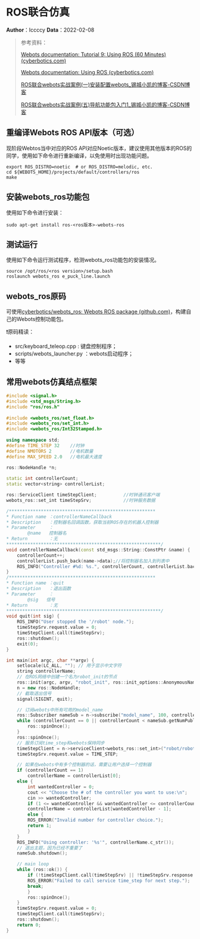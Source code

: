 # ROS联合仿真

**Author**：Iccccy     **Data**：2022-02-08

> 参考资料：
>
> [Webots documentation: Tutorial 9: Using ROS (60 Minutes) (cyberbotics.com)](https://www.cyberbotics.com/doc/guide/tutorial-9-using-ros)
>
> [Webots documentation: Using ROS (cyberbotics.com)](https://www.cyberbotics.com/doc/guide/using-ros)
>
> [ ROS联合webots实战案例(一)安装配置webots_锡城小凯的博客-CSDN博客](https://blog.csdn.net/xiaokai1999/article/details/112545103)
>
> [ ROS联合webots实战案例(五)导航功能包入门1_锡城小凯的博客-CSDN博客](https://blog.csdn.net/xiaokai1999/article/details/112596613)

## 重编译Webots ROS API版本（可选）

现阶段Webtos当中对应的ROS API对应Noetic版本，建议使用其他版本的ROS的同学，使用如下命令进行重新编译，以免使用时出现功能问题。

```shell
export ROS_DISTRO=noetic  # or ROS_DISTRO=melodic, etc.
cd ${WEBOTS_HOME}/projects/default/controllers/ros
make
```

## 安装webots_ros功能包

使用如下命令进行安装：

```shell
sudo apt-get install ros-<ros版本>-webots-ros
```

## 测试运行

使用如下命令运行测试程序，检测webots_ros功能包的安装情况。

```shell
source /opt/ros/<ros version>/setup.bash
roslaunch webots_ros e_puck_line.launch
```

## webots_ros原码

可使用[cyberbotics/webots_ros: Webots ROS package (github.com)](https://github.com/cyberbotics/webots_ros)，构建自己的Webots控制功能包。

❗原码精读：

+ src/keyboard_teleop.cpp : 键盘控制程序；
+ scripts/webots_launcher.py ：webots启动程序；
+ 等等

## 常用webots仿真结点框架

```c++
#include <signal.h>
#include <std_msgs/String.h>
#include "ros/ros.h"
 
#include <webots_ros/set_float.h>
#include <webots_ros/set_int.h>
#include <webots_ros/Int32Stamped.h>
 
using namespace std;
#define TIME_STEP 32    //时钟
#define NMOTORS 2       //电机数量
#define MAX_SPEED 2.0   //电机最大速度
 
ros::NodeHandle *n;

static int controllerCount;
static vector<string> controllerList; 

ros::ServiceClient timeStepClient;          //时钟通讯客户端
webots_ros::set_int timeStepSrv;            //时钟服务数据

/*******************************************************
* Function name ：controllerNameCallback
* Description   ：控制器名回调函数，获取当前ROS存在的机器人控制器
* Parameter     ：
        @name   控制器名
* Return        ：无
**********************************************************/
void controllerNameCallback(const std_msgs::String::ConstPtr &name) { 
    controllerCount++; 
    controllerList.push_back(name->data);//将控制器名加入到列表中
    ROS_INFO("Controller #%d: %s.", controllerCount, controllerList.back().c_str());
}
/*******************************************************
* Function name ：quit
* Description   ：退出函数
* Parameter     ：
        @sig   信号
* Return        ：无
**********************************************************/
void quit(int sig) {
    ROS_INFO("User stopped the '/robot' node.");
    timeStepSrv.request.value = 0; 
    timeStepClient.call(timeStepSrv); 
    ros::shutdown();
    exit(0);
}

int main(int argc, char **argv) {
    setlocale(LC_ALL, ""); // 用于显示中文字符
    string controllerName;
    // 在ROS网络中创建一个名为robot_init的节点
    ros::init(argc, argv, "robot_init", ros::init_options::AnonymousName);
    n = new ros::NodeHandle;
    // 截取退出信号
    signal(SIGINT, quit);

    // 订阅webots中所有可用的model_name
    ros::Subscriber nameSub = n->subscribe("model_name", 100, controllerNameCallback);
    while (controllerCount == 0 || controllerCount < nameSub.getNumPublishers()) {
        ros::spinOnce();
    }
    ros::spinOnce();
    // 服务订阅time_step和webots保持同步
    timeStepClient = n->serviceClient<webots_ros::set_int>("robot/robot/time_step");
    timeStepSrv.request.value = TIME_STEP;

    // 如果在webots中有多个控制器的话，需要让用户选择一个控制器
    if (controllerCount == 1)
        controllerName = controllerList[0];
    else {
        int wantedController = 0;
        cout << "Choose the # of the controller you want to use:\n";
        cin >> wantedController;
        if (1 <= wantedController && wantedController <= controllerCount)
        controllerName = controllerList[wantedController - 1];
        else {
        ROS_ERROR("Invalid number for controller choice.");
        return 1;
        }
    }
    ROS_INFO("Using controller: '%s'", controllerName.c_str());
    // 退出主题，因为已经不重要了
    nameSub.shutdown();

    // main loop
    while (ros::ok()) {
        if (!timeStepClient.call(timeStepSrv) || !timeStepSrv.response.success) {
        ROS_ERROR("Failed to call service time_step for next step.");
        break;
        }
        ros::spinOnce();
    }
    timeStepSrv.request.value = 0;
    timeStepClient.call(timeStepSrv);
    ros::shutdown(); 
    return 0;
}
```

